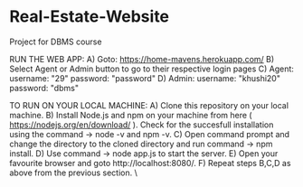 # Real-Estate-Website
Project for DBMS course

RUN THE WEB APP:
A) Goto: 
        https://home-mavens.herokuapp.com/
B) Select Agent or Admin button to go to their respective login pages
C) Agent: 
        username: "29" 
        password: "password"
D) Admin: 
        username: "khushi20" 
        password: "dbms"


TO RUN ON YOUR LOCAL MACHINE:
A) Clone this repository on your local machine.
B) Install Node.js and npm on your machine from here ( https://nodejs.org/en/download/ ). Check for the succesfull installation using the command -> node -v and npm -v.
C) Open command prompt and change the directory to the cloned directory and run command -> npm install.
D) Use command -> node app.js to start the server.
E) Open your favourite browser and goto http://localhost:8080/.
F) Repeat steps B,C,D as above from the previous section. \

